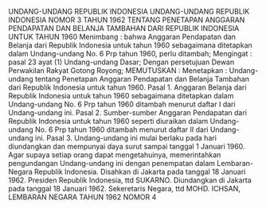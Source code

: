  UNDANG-UNDANG REPUBLIK INDONESIA UNDANG-UNDANG REPUBLIK INDONESIA NOMOR 3 TAHUN 1962 TENTANG PENETAPAN ANGGARAN PENDAPATAN DAN BELANJA TAMBAHAN DARI REPUBLIK INDONESIA UNTUK TAHUN 1960
Menimbang :
 bahwa Anggaran Pendapatan dan Belanja dari Republik Indonesia untuk tahun 1960 sebagaimana ditetapkan dalam Undang-undang No. 6 Prp tahun 1960, perlu ditambah;
Mengingat :
 pasal 23 ayat (1) Undang-undang Dasar; Dengan persetujuan Dewan Perwakilan Rakyat Gotong Royong;
MEMUTUSKAN :
 Menetapkan : Undang-undang tentang Penetapan Anggaran Pendapatan dan Belanja Tambahan dari Republik Indonesia untuk tahun 1960. Pasal 1. Anggaran Belanja dari Republik Indonesia untuk tahun 1960 sebagaimana ditetapkan dalam Undang-undang No. 6 Prp tahun 1960 ditambah menurut daftar I dari Undang-undang ini. Pasal 2. Sumber-sumber Anggaran Pendapatan dari Republik Indonesia untuk tahun 1960 seperti diuraikan dalam Undang-undang No. 6 Prp tahun 1960 ditambah menurut daftar II dari Undang-undang ini. Pasal 3. Undang-undang ini mulai berlaku pada hari diundangkan dan mempunyai daya surut sampai tanggal 1 Januari 1960. Agar supaya setiap orang dapat mengetahuinya, memerintahkan pengundangan Undang-undang ini dengan penempatan dalam Lembaran- Negara Republik Indonesia. Disahkan di Jakarta pada tanggal 18 Januari 1962. Presiden Republik Indonesia, ttd SUKARNO. Diundangkan di Jakarta pada tanggal 18 Januari 1962. Sekeretaris Negara, ttd MOHD. ICHSAN, LEMBARAN NEGARA TAHUN 1962 NOMOR 4